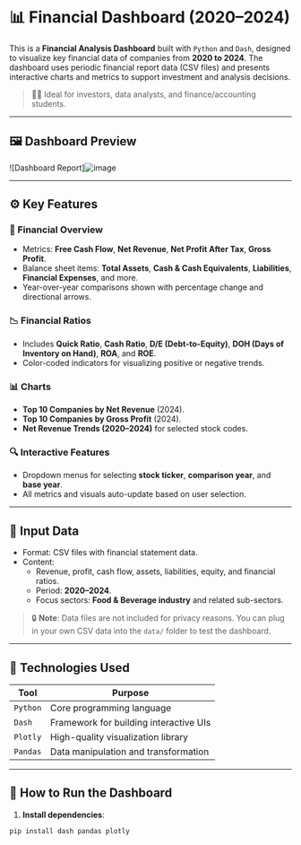 # 📊 Financial Dashboard (2020–2024)

This is a **Financial Analysis Dashboard** built with `Python` and `Dash`, designed to visualize key financial data of companies from **2020 to 2024**. The dashboard uses periodic financial report data (CSV files) and presents interactive charts and metrics to support investment and analysis decisions.

> 👨‍💼 Ideal for investors, data analysts, and finance/accounting students.

---

## 🖼 Dashboard Preview

![Dashboard Report]![image](https://github.com/user-attachments/assets/298c2f16-b424-47e6-bfb4-bd860fbed59c)



---

## ⚙️ Key Features

### 🎯 Financial Overview
- Metrics: **Free Cash Flow**, **Net Revenue**, **Net Profit After Tax**, **Gross Profit**.
- Balance sheet items: **Total Assets**, **Cash & Cash Equivalents**, **Liabilities**, **Financial Expenses**, and more.
- Year-over-year comparisons shown with percentage change and directional arrows.

### 📉 Financial Ratios
- Includes **Quick Ratio**, **Cash Ratio**, **D/E (Debt-to-Equity)**, **DOH (Days of Inventory on Hand)**, **ROA**, and **ROE**.
- Color-coded indicators for visualizing positive or negative trends.

### 📊 Charts
- **Top 10 Companies by Net Revenue** (2024).
- **Top 10 Companies by Gross Profit** (2024).
- **Net Revenue Trends (2020–2024)** for selected stock codes.

### 🔍 Interactive Features
- Dropdown menus for selecting **stock ticker**, **comparison year**, and **base year**.
- All metrics and visuals auto-update based on user selection.

---

## 🧾 Input Data

- Format: CSV files with financial statement data.
- Content:
  - Revenue, profit, cash flow, assets, liabilities, equity, and financial ratios.
  - Period: **2020–2024**.
  - Focus sectors: **Food & Beverage industry** and related sub-sectors.

> 🔒 **Note**: Data files are not included for privacy reasons. You can plug in your own CSV data into the `data/` folder to test the dashboard.

---

## 🔧 Technologies Used

| Tool       | Purpose                                |
|------------|----------------------------------------|
| `Python`   | Core programming language               |
| `Dash`     | Framework for building interactive UIs |
| `Plotly`   | High-quality visualization library      |
| `Pandas`   | Data manipulation and transformation    |

---

## 🚀 How to Run the Dashboard

1. **Install dependencies**:

```bash
pip install dash pandas plotly
